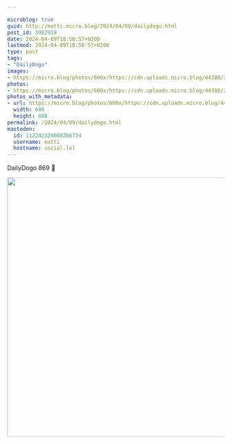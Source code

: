 ```yaml
---

microblog: true
guid: http://matti.micro.blog/2024/04/09/dailydogo.html
post_id: 3982919
date: 2024-04-09T18:58:57+0200
lastmod: 2024-04-09T18:58:57+0200
type: post
tags:
- "DailyDogo"
images:
- https://micro.blog/photos/600x/https://cdn.uploads.micro.blog/44388/2024/ecf1ed64151d46929989e852d059fb53.jpg
photos:
- https://micro.blog/photos/600x/https://cdn.uploads.micro.blog/44388/2024/ecf1ed64151d46929989e852d059fb53.jpg
photos_with_metadata:
- url: https://micro.blog/photos/600x/https://cdn.uploads.micro.blog/44388/2024/ecf1ed64151d46929989e852d059fb53.jpg
  width: 600
  height: 600
permalink: /2024/04/09/dailydogo.html
mastodon:
  id: 112242324608266734
  username: matti
  hostname: social.lol
---
```

DailyDogo 869 🐶

<img src="/media/uploads/2024/ecf1ed64151d46929989e852d059fb53.jpg" width="600" height="600" alt="" />
